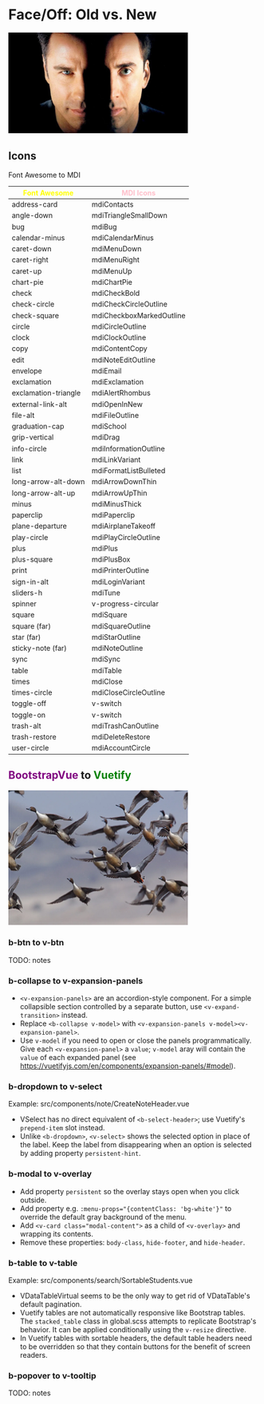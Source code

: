 # Face/Off: Old vs. New

<img alt="Face/Off movie poster" src="assets/font-awesome-and-mdi-faceoff.png" width="360" />

## Icons
Font Awesome to MDI

| <span style="color: yellow">Font Awesome</span> | <span style="color: pink">MDI Icons</span> |
|-------------------------------------------------|--------------------------------------------|
| address-card                                    | mdiContacts                                |
| angle-down                                      | mdiTriangleSmallDown                       |
| bug                                             | mdiBug                                     |
| calendar-minus                                  | mdiCalendarMinus                           |
| caret-down                                      | mdiMenuDown                                |
| caret-right                                     | mdiMenuRight                               |
| caret-up                                        | mdiMenuUp                                  |
| chart-pie                                       | mdiChartPie                                |
| check                                           | mdiCheckBold                               |
| check-circle                                    | mdiCheckCircleOutline                      |
| check-square                                    | mdiCheckboxMarkedOutline                   |
| circle                                          | mdiCircleOutline                           |
| clock                                           | mdiClockOutline                            |
| copy                                            | mdiContentCopy                             |
| edit                                            | mdiNoteEditOutline                         |
| envelope                                        | mdiEmail                                   |
| exclamation                                     | mdiExclamation                             |
| exclamation-triangle                            | mdiAlertRhombus                            |
| external-link-alt                               | mdiOpenInNew                               |
| file-alt                                        | mdiFileOutline                             |
| graduation-cap                                  | mdiSchool                                  |
| grip-vertical                                   | mdiDrag                                    |
| info-circle                                     | mdiInformationOutline                      |
| link                                            | mdiLinkVariant                             |
| list                                            | mdiFormatListBulleted                      |
| long-arrow-alt-down                             | mdiArrowDownThin                           |
| long-arrow-alt-up                               | mdiArrowUpThin                             |
| minus                                           | mdiMinusThick                              |
| paperclip                                       | mdiPaperclip                               |
| plane-departure                                 | mdiAirplaneTakeoff                         |
| play-circle                                     | mdiPlayCircleOutline                       |
| plus                                            | mdiPlus                                    |
| plus-square                                     | mdiPlusBox                                 |
| print                                           | mdiPrinterOutline                          |
| sign-in-alt                                     | mdiLoginVariant                            |
| sliders-h                                       | mdiTune                                    |
| spinner                                         | v-progress-circular                        |
| square                                          | mdiSquare                                  |
| square (far)                                    | mdiSquareOutline                           |
| star (far)                                      | mdiStarOutline                             |
| sticky-note (far)                               | mdiNoteOutline                             |
| sync                                            | mdiSync                                    |
| table                                           | mdiTable                                   |
| times                                           | mdiClose                                   |
| times-circle                                    | mdiCloseCircleOutline                      |
| toggle-off                                      | v-switch                                   |
| toggle-on                                       | v-switch                                   |
| trash-alt                                       | mdiTrashCanOutline                         |
| trash-restore                                   | mdiDeleteRestore                           |
| user-circle                                     | mdiAccountCircle                           |


## <span style="color: purple">BootstrapVue</span> to <span style="color: green">Vuetify</span>

<img src="assets/migrating-ducks.png" width="360">

### b-btn to v-btn

TODO: notes

### b-collapse to v-expansion-panels

- `<v-expansion-panels>` are an accordion-style component. For a simple collapsible section controlled by a separate button, use `<v-expand-transition>` instead.
- Replace `<b-collapse v-model>` with `<v-expansion-panels v-model><v-expansion-panel>`.
- Use `v-model` if you need to open or close the panels programmatically. Give each `<v-expansion-panel>` a `value`; `v-model` aray will contain the `value` of each expanded panel (see https://vuetifyjs.com/en/components/expansion-panels/#model).

### b-dropdown to v-select

Example: src/components/note/CreateNoteHeader.vue

- VSelect has no direct equivalent of `<b-select-header>`; use Vuetify's `prepend-item` slot instead.
- Unlike `<b-dropdown>`, `<v-select>` shows the selected option in place of the label. Keep the label from disappearing when an option is selected by adding property `persistent-hint`.

### b-modal to v-overlay

- Add property `persistent` so the overlay stays open when you click outside.
- Add property e.g. `:menu-props="{contentClass: 'bg-white'}"` to override the default gray background of the menu.
- Add `<v-card class="modal-content">` as a child of `<v-overlay>` and wrapping its contents.
- Remove these properties: `body-class`, `hide-footer`, and `hide-header`.

### b-table to v-table

Example: src/components/search/SortableStudents.vue

- VDataTableVirtual seems to be the only way to get rid of VDataTable's default pagination.
- Vuetify tables are not automatically responsive like Bootstrap tables. The `stacked_table` class in global.scss attempts to replicate Bootstrap's behavior. It can be applied conditionally using the `v-resize` directive.
- In Vuetify tables with sortable headers, the default table headers need to be overridden so that they contain buttons for the benefit of screen readers.

### b-popover to v-tooltip

TODO: notes
